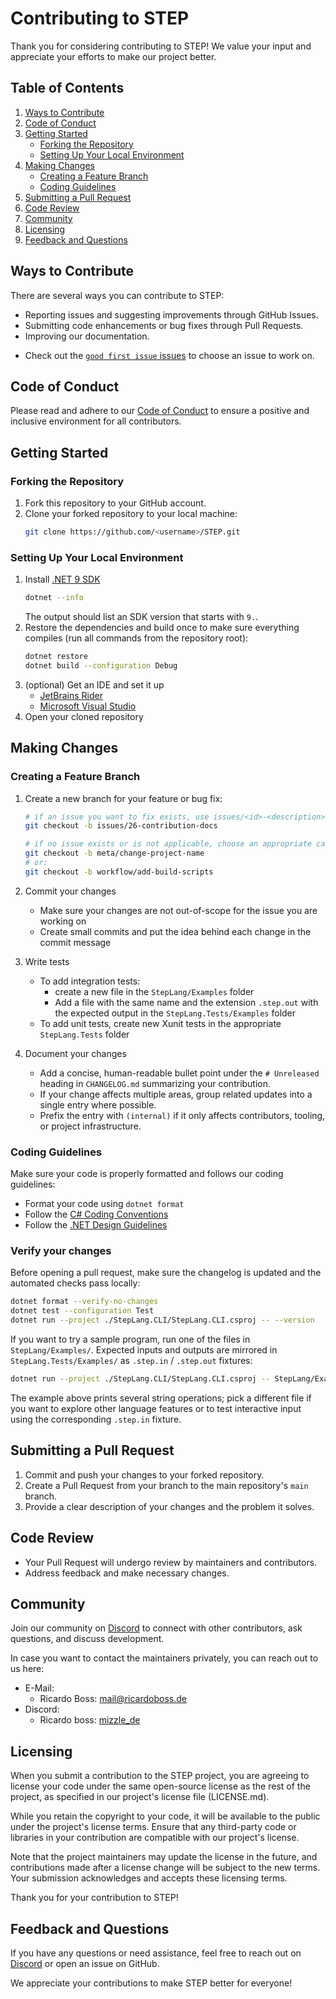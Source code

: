 # Contributing to STEP

Thank you for considering contributing to STEP!
We value your input and appreciate your efforts to make our project better.

## Table of Contents

1. [Ways to Contribute](#ways-to-contribute)
2. [Code of Conduct](#code-of-conduct)
3. [Getting Started](#getting-started)
    - [Forking the Repository](#forking-the-repository)
    - [Setting Up Your Local Environment](#setting-up-your-local-environment)
4. [Making Changes](#making-changes)
    - [Creating a Feature Branch](#creating-a-feature-branch)
    - [Coding Guidelines](#coding-guidelines)
5. [Submitting a Pull Request](#submitting-a-pull-request)
6. [Code Review](#code-review)
7. [Community](#community)
8. [Licensing](#licensing)
9. [Feedback and Questions](#feedback-and-questions)

## Ways to Contribute

There are several ways you can contribute to STEP:

- Reporting issues and suggesting improvements through GitHub Issues.
- Submitting code enhancements or bug fixes through Pull Requests.
- Improving our documentation.

<!-- - Helping others by participating in discussions and answering questions. -->

- Check out the [`good first issue` issues](https://github.com/ricardoboss/STEP/contribute) to choose an issue to work
  on.

## Code of Conduct

Please read and adhere to our [Code of Conduct](CODE_OF_CONDUCT.md) to ensure a positive and inclusive environment for
all contributors.

## Getting Started

### Forking the Repository

1. Fork this repository to your GitHub account.
2. Clone your forked repository to your local machine:
   ```bash
   git clone https://github.com/<username>/STEP.git
   ```

### Setting Up Your Local Environment

1. Install [.NET 9 SDK](https://dotnet.microsoft.com/en-us/download)
   ```bash
   dotnet --info
   ```
   The output should list an SDK version that starts with `9.`.
2. Restore the dependencies and build once to make sure everything compiles (run all commands from the repository
   root):
   ```bash
   dotnet restore
   dotnet build --configuration Debug
   ```
3. (optional) Get an IDE and set it up
    - [JetBrains Rider](https://www.jetbrains.com/rider/)
    - [Microsoft Visual Studio](https://visualstudio.microsoft.com/)
4. Open your cloned repository

## Making Changes

### Creating a Feature Branch

1. Create a new branch for your feature or bug fix:
   ```bash
   # if an issue you want to fix exists, use issues/<id>-<description>:
   git checkout -b issues/26-contribution-docs
   
   # if no issue exists or is not applicable, choose an appropriate category and give it a short description:
   git checkout -b meta/change-project-name
   # or:
   git checkout -b workflow/add-build-scripts
   ```
2. Commit your changes
    - Make sure your changes are not out-of-scope for the issue you are working on
    - Create small commits and put the idea behind each change in the commit message

3. Write tests
    - To add integration tests:
        - create a new file in the `StepLang/Examples` folder
        - Add a file with the same name and the extension `.step.out` with the expected output in the
          `StepLang.Tests/Examples` folder
    - To add unit tests, create new Xunit tests in the appropriate `StepLang.Tests` folder

4. Document your changes
    - Add a concise, human-readable bullet point under the `# Unreleased` heading in `CHANGELOG.md` summarizing your
      contribution.
    - If your change affects multiple areas, group related updates into a single entry where possible.
    - Prefix the entry with `(internal)` if it only affects contributors, tooling, or project infrastructure.

### Coding Guidelines

Make sure your code is properly formatted and follows our coding guidelines:

- Format your code using `dotnet format`
- Follow
  the [C# Coding Conventions](https://learn.microsoft.com/en-us/dotnet/csharp/fundamentals/coding-style/coding-conventions)
- Follow the [.NET Design Guidelines](https://learn.microsoft.com/en-us/dotnet/standard/design-guidelines/)

### Verify your changes

Before opening a pull request, make sure the changelog is updated and the automated checks pass locally:

```bash
dotnet format --verify-no-changes
dotnet test --configuration Test
dotnet run --project ./StepLang.CLI/StepLang.CLI.csproj -- --version
```

If you want to try a sample program, run one of the files in `StepLang/Examples/`. Expected inputs and outputs are
mirrored in `StepLang.Tests/Examples/` as `.step.in` / `.step.out` fixtures:

```bash
dotnet run --project ./StepLang.CLI/StepLang.CLI.csproj -- StepLang/Examples/strings.step
```
The example above prints several string operations; pick a different file if you want to explore other language features or
to test interactive input using the corresponding `.step.in` fixture.

## Submitting a Pull Request

1. Commit and push your changes to your forked repository.
2. Create a Pull Request from your branch to the main repository's `main` branch.
3. Provide a clear description of your changes and the problem it solves.

## Code Review

- Your Pull Request will undergo review by maintainers and contributors.
- Address feedback and make necessary changes.

## Community

Join our community on [Discord](https://discord.gg/ySpmcdCqFN) to connect with other contributors, ask questions, and
discuss development.

In case you want to contact the maintainers privately, you can reach out to us here:

- E-Mail:
    - Ricardo Boss: [mail@ricardoboss.de](mailto:mail@ricardoboss.de?subject=STEP%20Contribution)
- Discord:
    - Ricardo boss: [mizzle_de](https://discord.com/users/158966029286899713)

## Licensing

When you submit a contribution to the STEP project, you are agreeing to license your code under the same open-source
license as the rest of the project, as specified in our project's license file (LICENSE.md).

While you retain the copyright to your code, it will be available to the public under the project's license terms.
Ensure that any third-party code or libraries in your contribution are compatible with our project's license.

Note that the project maintainers may update the license in the future, and contributions made after a license change
will be subject to the new terms. Your submission acknowledges and accepts these licensing terms.

Thank you for your contribution to STEP!

## Feedback and Questions

If you have any questions or need assistance, feel free to reach out on [Discord](https://discord.gg/ySpmcdCqFN) or open
an issue on GitHub.

We appreciate your contributions to make STEP better for everyone!
